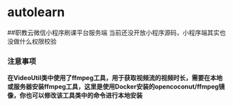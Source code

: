 # autolearn
##职教云微信小程序刷课平台服务端
当前还没开放小程序源码，小程序端其实也没做什么权限校验
### 注意事项
**在VideoUtil类中使用了ffmpeg工具，用于获取视频流的视频时长，需要在本地或服务器安装ffmpeg工具，这里是使用Docker安装的opencoconut/ffmpeg镜像，你也可以修改该工具类中的命令进行本地安装**
